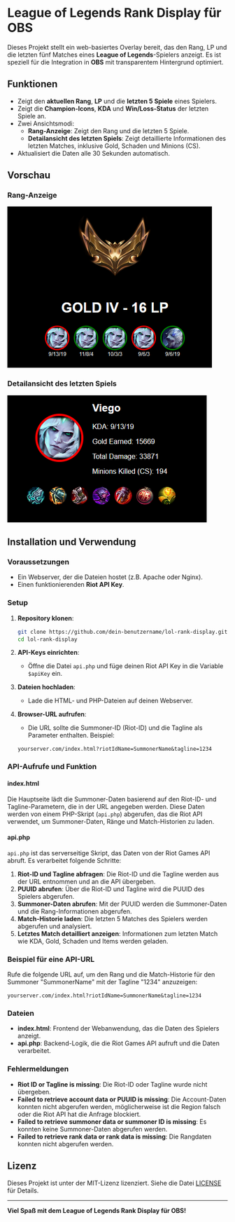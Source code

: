 
# League of Legends Rank Display für OBS

Dieses Projekt stellt ein web-basiertes Overlay bereit, das den Rang, LP und die letzten fünf Matches eines **League of Legends**-Spielers anzeigt. Es ist speziell für die Integration in **OBS** mit transparentem Hintergrund optimiert.

## Funktionen

- Zeigt den **aktuellen Rang**, **LP** und die **letzten 5 Spiele** eines Spielers.
- Zeigt die **Champion-Icons**, **KDA** und **Win/Loss-Status** der letzten Spiele an.
- Zwei Ansichtsmodi:
  - **Rang-Anzeige**: Zeigt den Rang und die letzten 5 Spiele.
  - **Detailansicht des letzten Spiels**: Zeigt detaillierte Informationen des letzten Matches, inklusive Gold, Schaden und Minions (CS).
- Aktualisiert die Daten alle 30 Sekunden automatisch.

## Vorschau

### Rang-Anzeige
![Rang-Anzeige](images/2.png)

### Detailansicht des letzten Spiels
![Detailansicht des letzten Spiels](images/1.png)

## Installation und Verwendung

### Voraussetzungen

- Ein Webserver, der die Dateien hostet (z.B. Apache oder Nginx).
- Einen funktionierenden **Riot API Key**.

### Setup

1. **Repository klonen**:

   ```bash
   git clone https://github.com/dein-benutzername/lol-rank-display.git
   cd lol-rank-display
   ```

2. **API-Keys einrichten**:
   - Öffne die Datei `api.php` und füge deinen Riot API Key in die Variable `$apiKey` ein.

3. **Dateien hochladen**:
   - Lade die HTML- und PHP-Dateien auf deinen Webserver.

4. **Browser-URL aufrufen**:
   - Die URL sollte die Summoner-ID (Riot-ID) und die Tagline als Parameter enthalten. Beispiel:

   ```
   yourserver.com/index.html?riotIdName=SummonerName&tagline=1234
   ```

### API-Aufrufe und Funktion

#### index.html

Die Hauptseite lädt die Summoner-Daten basierend auf den Riot-ID- und Tagline-Parametern, die in der URL angegeben werden. Diese Daten werden von einem PHP-Skript (`api.php`) abgerufen, das die Riot API verwendet, um Summoner-Daten, Ränge und Match-Historien zu laden.

#### api.php

`api.php` ist das serverseitige Skript, das Daten von der Riot Games API abruft. Es verarbeitet folgende Schritte:

1. **Riot-ID und Tagline abfragen**: Die Riot-ID und die Tagline werden aus der URL entnommen und an die API übergeben.
2. **PUUID abrufen**: Über die Riot-ID und Tagline wird die PUUID des Spielers abgerufen.
3. **Summoner-Daten abrufen**: Mit der PUUID werden die Summoner-Daten und die Rang-Informationen abgerufen.
4. **Match-Historie laden**: Die letzten 5 Matches des Spielers werden abgerufen und analysiert.
5. **Letztes Match detailliert anzeigen**: Informationen zum letzten Match wie KDA, Gold, Schaden und Items werden geladen.

### Beispiel für eine API-URL

Rufe die folgende URL auf, um den Rang und die Match-Historie für den Summoner "SummonerName" mit der Tagline "1234" anzuzeigen:

```
yourserver.com/index.html?riotIdName=SummonerName&tagline=1234
```

### Dateien

- **index.html**: Frontend der Webanwendung, das die Daten des Spielers anzeigt.
- **api.php**: Backend-Logik, die die Riot Games API aufruft und die Daten verarbeitet.

### Fehlermeldungen

- **Riot ID or Tagline is missing**: Die Riot-ID oder Tagline wurde nicht übergeben.
- **Failed to retrieve account data or PUUID is missing**: Die Account-Daten konnten nicht abgerufen werden, möglicherweise ist die Region falsch oder die Riot API hat die Anfrage blockiert.
- **Failed to retrieve summoner data or summoner ID is missing**: Es konnten keine Summoner-Daten abgerufen werden.
- **Failed to retrieve rank data or rank data is missing**: Die Rangdaten konnten nicht abgerufen werden.

## Lizenz

Dieses Projekt ist unter der MIT-Lizenz lizenziert. Siehe die Datei [LICENSE](LICENSE) für Details.

---

**Viel Spaß mit dem League of Legends Rank Display für OBS!**
